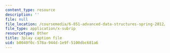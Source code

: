 ```yaml
---
content_type: resource
description: ''
file: null
file_location: /coursemedia/6-851-advanced-data-structures-spring-2012/b0040f0c578a944d1e9f5100dbc681a6_pOKy3RZbSws.srt
file_type: application/x-subrip
resourcetype: Other
title: 3play caption file
uid: b0040f0c-578a-944d-1e9f-5100dbc681a6
---
```

